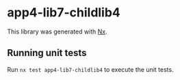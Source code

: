 # app4-lib7-childlib4

This library was generated with [Nx](https://nx.dev).

## Running unit tests

Run `nx test app4-lib7-childlib4` to execute the unit tests.
